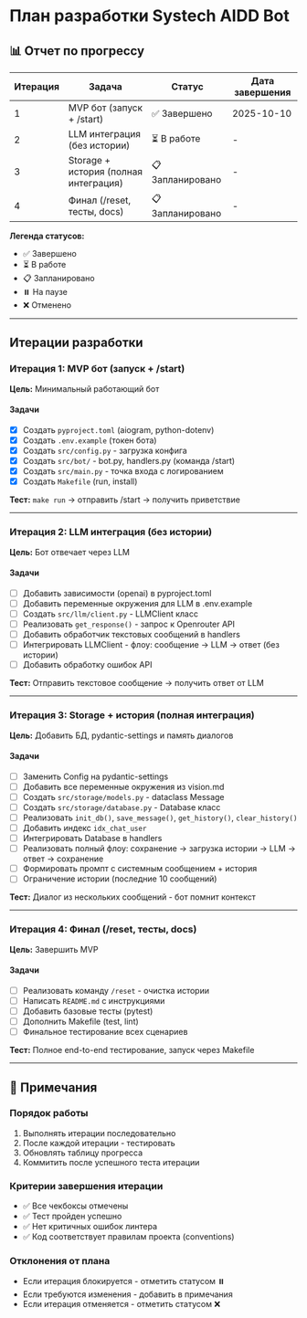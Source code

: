 # План разработки Systech AIDD Bot

## 📊 Отчет по прогрессу

| Итерация | Задача | Статус | Дата завершения |
|----------|--------|--------|-----------------|
| 1 | MVP бот (запуск + /start) | ✅ Завершено | 2025-10-10 |
| 2 | LLM интеграция (без истории) | ⏳ В работе | - |
| 3 | Storage + история (полная интеграция) | 📋 Запланировано | - |
| 4 | Финал (/reset, тесты, docs) | 📋 Запланировано | - |

**Легенда статусов:**
- ✅ Завершено
- ⏳ В работе
- 📋 Запланировано
- ⏸️ На паузе
- ❌ Отменено

---

## Итерации разработки

### Итерация 1: MVP бот (запуск + /start)
**Цель:** Минимальный работающий бот

#### Задачи
- [x] Создать `pyproject.toml` (aiogram, python-dotenv)
- [x] Создать `.env.example` (токен бота)
- [x] Создать `src/config.py` - загрузка конфига
- [x] Создать `src/bot/` - bot.py, handlers.py (команда /start)
- [x] Создать `src/main.py` - точка входа с логированием
- [x] Создать `Makefile` (run, install)

**Тест:** `make run` → отправить /start → получить приветствие

---

### Итерация 2: LLM интеграция (без истории)
**Цель:** Бот отвечает через LLM

#### Задачи
- [ ] Добавить зависимости (openai) в pyproject.toml
- [ ] Добавить переменные окружения для LLM в .env.example
- [ ] Создать `src/llm/client.py` - LLMClient класс
- [ ] Реализовать `get_response()` - запрос к Openrouter API
- [ ] Добавить обработчик текстовых сообщений в handlers
- [ ] Интегрировать LLMClient - флоу: сообщение → LLM → ответ (без истории)
- [ ] Добавить обработку ошибок API

**Тест:** Отправить текстовое сообщение → получить ответ от LLM

---

### Итерация 3: Storage + история (полная интеграция)
**Цель:** Добавить БД, pydantic-settings и память диалогов

#### Задачи
- [ ] Заменить Config на pydantic-settings
- [ ] Добавить все переменные окружения из vision.md
- [ ] Создать `src/storage/models.py` - dataclass Message
- [ ] Создать `src/storage/database.py` - Database класс
- [ ] Реализовать `init_db()`, `save_message()`, `get_history()`, `clear_history()`
- [ ] Добавить индекс `idx_chat_user`
- [ ] Интегрировать Database в handlers
- [ ] Реализовать полный флоу: сохранение → загрузка истории → LLM → ответ → сохранение
- [ ] Формировать промпт с системным сообщением + история
- [ ] Ограничение истории (последние 10 сообщений)

**Тест:** Диалог из нескольких сообщений - бот помнит контекст

---

### Итерация 4: Финал (/reset, тесты, docs)
**Цель:** Завершить MVP

#### Задачи
- [ ] Реализовать команду `/reset` - очистка истории
- [ ] Написать `README.md` с инструкциями
- [ ] Добавить базовые тесты (pytest)
- [ ] Дополнить Makefile (test, lint)
- [ ] Финальное тестирование всех сценариев

**Тест:** Полное end-to-end тестирование, запуск через Makefile

---

## 📝 Примечания

### Порядок работы
1. Выполнять итерации последовательно
2. После каждой итерации - тестировать
3. Обновлять таблицу прогресса
4. Коммитить после успешного теста итерации

### Критерии завершения итерации
- ✅ Все чекбоксы отмечены
- ✅ Тест пройден успешно
- ✅ Нет критичных ошибок линтера
- ✅ Код соответствует правилам проекта (conventions)

### Отклонения от плана
- Если итерация блокируется - отметить статусом ⏸️
- Если требуются изменения - добавить в примечания
- Если итерация отменяется - отметить статусом ❌


